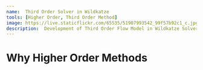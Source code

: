 ```yaml
---
name:  Third Order Solver in Wildkatze
tools: [Higher Order, Third Order Method]
image: https://live.staticflickr.com/65535/51907993542_99f57b92c1_c.jpg
description:  Development of Third Order Flow Model in Wildkatze Solver
---
```


# Why Higher Order Methods




 
